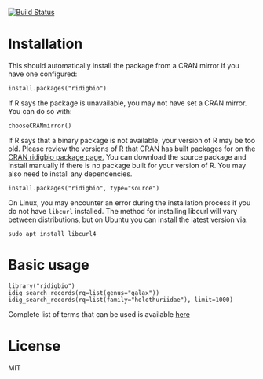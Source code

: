 [![Build Status](https://travis-ci.org/iDigBio/ridigbio.png?branch=master)](https://travis-ci.org/iDigBio/ridigbio)

# Installation

This should automatically install the package from a CRAN mirror if you have one configured:

    install.packages("ridigbio")
	
If R says the package is unavailable, you may not have set a CRAN mirror. You can do so with:

    chooseCRANmirror()

If R says that a binary package is not available, your version of R may be too old. Please 
review the versions of R that CRAN has built packages for on the [CRAN ridigbio package page.]( https://cran.r-project.org/package=ridigbio)
You can download the source package and install manually if there is no package built for 
your version of R. You may also need to install any dependencies.

    install.packages("ridigbio", type="source")

On Linux, you may encounter an error during the installation process if you do not have `libcurl` installed. The method for installing libcurl will vary between distributions, but on Ubuntu you can install the latest version via:

    sudo apt install libcurl4
# Basic usage

    library("ridigbio")
    idig_search_records(rq=list(genus="galax"))
    idig_search_records(rq=list(family="holothuriidae"), limit=1000)

Complete list of terms that can be used is available [here](https://github.com/iDigBio/idigbio-search-api/wiki/Index-Fields#record-query-fields)

# License

MIT
